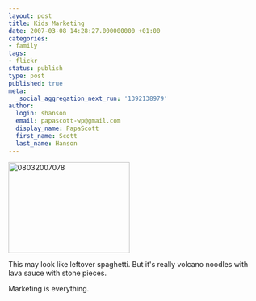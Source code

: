 ```yaml
---
layout: post
title: Kids Marketing
date: 2007-03-08 14:28:27.000000000 +01:00
categories:
- family
tags:
- flickr
status: publish
type: post
published: true
meta:
  _social_aggregation_next_run: '1392138979'
author:
  login: shanson
  email: papascott-wp@gmail.com
  display_name: PapaScott
  first_name: Scott
  last_name: Hanson
---
```

<p><a href="http://www.flickr.com/photos/papascott/414553803/" title="Photo Sharing"><img src="http://farm1.static.flickr.com/175/414553803_908de3943f_m.jpg" width="240" height="180" alt="08032007078" /></a></p>
<p>This may look like leftover spaghetti. But it's really volcano noodles with lava sauce with stone pieces.</p>
<p>Marketing is everything.</p>
